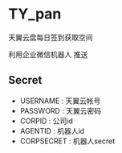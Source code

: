 # TY_pan
天翼云盘每日签到获取空间

利用企业微信机器人 推送

## Secret

- USERNAME : 天翼云帐号
- PASSWORD : 天翼云密码
- CORPID : 公司id
- AGENTID : 机器人id
- CORPSECRET : 机器人secret